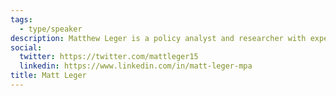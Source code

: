 ```yaml
---
tags:
  - type/speaker
description: Matthew Leger is a policy analyst and researcher with experience in the fields of local government innovation, emerging technologies, and homeland security. He currently serves as a Policy Research Analyst at the Ash Center for Democratic Governance and Innovation at Harvard Kennedy School and as the Director of Strategy at CONTRACE Public Health Corps in Washington DC.
social:
  twitter: https://twitter.com/mattleger15
  linkedin: https://www.linkedin.com/in/matt-leger-mpa
title: Matt Leger
---
```

